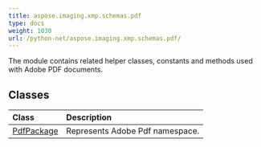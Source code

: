 ```yaml
---
title: aspose.imaging.xmp.schemas.pdf
type: docs
weight: 1030
url: /python-net/aspose.imaging.xmp.schemas.pdf/
---
```



The module contains related helper classes, constants and methods used with Adobe PDF documents.

## **Classes**
| **Class** | **Description** |
| :- | :- |
| [PdfPackage](/imaging/python-net/aspose.imaging.xmp.schemas.pdf/pdfpackage/) | Represents Adobe Pdf namespace. |
